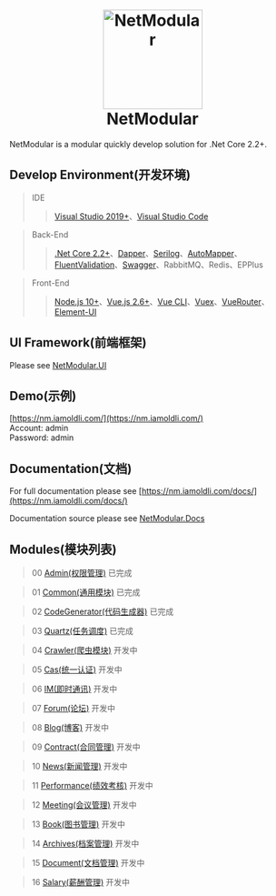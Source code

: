 <h1 align="center">
  <img src="https://github.com/iamoldli/NetModular.Docs/blob/master/src/.vuepress/public/images/logo.png" alt="NetModular" width="175"/>
<br>
NetModular
</h1>

NetModular is a modular quickly develop solution for .Net Core 2.2+.

## Develop Environment(开发环境)

> IDE
>
> > [Visual Studio 2019+](https://visualstudio.microsoft.com/zh-hans/downloads/)、[Visual Studio Code](https://code.visualstudio.com/)

> Back-End
>
> > [.Net Core 2.2+](https://dotnet.microsoft.com/download)、[Dapper](https://github.com/StackExchange/Dapper)、[Serilog](https://serilog.net/)、[AutoMapper](https://automapper.org/)、[FluentValidation](https://fluentvalidation.net)、[Swagger](https://github.com/domaindrivendev/Swashbuckle.AspNetCore)、RabbitMQ、Redis、EPPlus

> Front-End
>
> > [Node.js 10+](https://nodejs.org/en/)、[Vue.js 2.6+](https://cn.vuejs.org/)、[Vue CLI](https://cli.vuejs.org/zh/guide/)、[Vuex](https://vuex.vuejs.org/zh/)、[VueRouter](https://router.vuejs.org/zh/)、[Element-UI](https://element.eleme.cn/#/zh-CN/component/installation)

## UI Framework(前端框架)

Please see [NetModular.UI](https://github.com/iamoldli/NetModular.UI)

## Demo(示例)

[https://nm.iamoldli.com/](https://nm.iamoldli.com/)  
Account: admin  
Password: admin

## Documentation(文档)

For full documentation please see [https://nm.iamoldli.com/docs/](https://nm.iamoldli.com/docs/)

Documentation source please see [NetModular.Docs](https://github.com/iamoldli/NetModular.Docs)

## Modules(模块列表)

> 00 [Admin(权限管理)](https://github.com/iamoldli/NetModular/tree/master/src/Admin) 已完成

> 01 [Common(通用模块)](https://github.com/iamoldli/Nm.Module.Common) 已完成

> 02 [CodeGenerator(代码生成器)](https://github.com/iamoldli/Nm.Module.CodeGenerator) 已完成

> 03 [Quartz(任务调度)](https://github.com/iamoldli/Nm.Module.Quartz) 已完成

> 04 [Crawler(爬虫模块)](https://github.com/iamoldli/NetModular.Module.Crawler) 开发中

> 05 [Cas(统一认证)](https://github.com/iamoldli/NetModular.Module.Cas) 开发中

> 06 [IM(即时通讯)](https://github.com/iamoldli/NetModular.Module.IM) 开发中

> 07 [Forum(论坛)](https://github.com/iamoldli/NetModular.Module.Forum) 开发中

> 08 [Blog(博客)](https://github.com/iamoldli/NetModular.Module.Blog) 开发中

> 09 [Contract(合同管理)](https://github.com/iamoldli/NetModular.Module.Contract) 开发中

> 10 [News(新闻管理)](https://github.com/iamoldli/NetModular.Module.News) 开发中

> 11 [Performance(绩效考核)](https://github.com/iamoldli/NetModular.Module.Performance) 开发中

> 12 [Meeting(会议管理)](https://github.com/iamoldli/NetModular.Module.Meeting) 开发中

> 13 [Book(图书管理)](https://github.com/iamoldli/NetModular.Module.Book) 开发中

> 14 [Archives(档案管理)](https://github.com/iamoldli/NetModular.Module.Archives) 开发中

> 15 [Document(文档管理)](https://github.com/iamoldli/NetModular.Module.Document) 开发中

> 16 [Salary(薪酬管理)](https://github.com/iamoldli/NetModular.Module.Salary) 开发中
